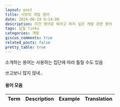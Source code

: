 ```yaml
---
layout: post
title: 서양의 개발 용어
date: 2024-06-19 9:14:00
description: 이건 영어로 뭐라고 하지 싶은 개발 관련 용어
tags: 삽질 links
categories: 개발
giscus_comments: true
related_posts: false
pretty_table: true
---
```


소개하는 용어는 사용하는 집단에 따라 틀릴 수도 있음

쓰고보니 많지 않네..

#### 용어 모음

<table
  data-toggle="table"
  data-url="{{ '/assets/json/devterm.json' | relative_url }}">
  <thead>
    <tr>
      <th data-field="Term">Term</th>
      <th data-field="Description">Description</th>
      <th data-field="Example">Example</th>
      <th data-field="Translation">Translation</th>
    </tr>
  </thead>
</table>
